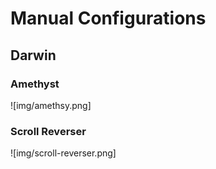 # Manual Configurations

## Darwin

### Amethyst

![img/amethsy.png]

### Scroll Reverser

![img/scroll-reverser.png]
